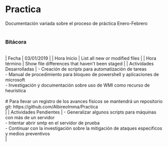 # Practica
Documentación variada sobre el proceso de práctica Enero-Febrero
</br>
</br>
### Bitácora
</br>
| Fecha | 03/01/2019 |
| Hora Inicio | List all new or modified files |
| Hora término | Show file differences that haven't been staged |
| Actividades Desarrolladas | - Creación de scripts para automatización de tareas</br>
- Manual de procedimiento para bloqueo de powershell y aplicaciones de microsoft</br>
- Investigación y documentación sobre uso de WMI como recurso de heurística</br>
</br>
# Para llevar un registro de los avances físicos se mantendrá un repositorio git: https://github.com/AlbireoImma/Practica</br> |
| Actividades Pendientes | - Generalizar algunos scripts para máquinas con más de un servidor</br>
- Intentar abrir smtp en el servidor de prueba</br>
- Continuar con la investigación sobre la mitigación de ataques especificos y medios preventivos</br> |
